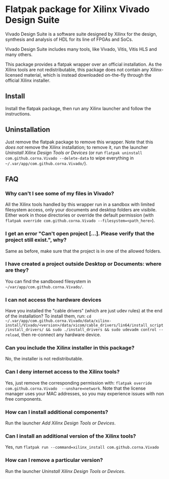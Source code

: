 # Flatpak package for Xilinx Vivado Design Suite

Vivado Design Suite is a software suite designed by Xilinx for the design,
synthesis and analysis of HDL for its line of FPGAs and SoCs.

Vivado Design Suite includes many tools, like Vivado, Vitis, Vitis HLS and many
others.

This package provides a flatpak wrapper over an official installation. As the
Xilinx tools are not redistributable, this package does not contain any
Xilinx-licensed material, which is instead downloaded on-the-fly through the
official Xilinx installer.

## Install

Install the flatpak package, then run any Xilinx launcher and follow the
instructions.

## Uninstallation

Just remove the flatpak package to remove this wrapper.
Note that this *does not* remove the Xilinx installation; to remove it, run
the launcher *Uninstall Xilinx Design Tools or Devices* (or run
`flatpak uninstall com.github.corna.Vivado --delete-data` to wipe everything in
`~/.var/app/com.github.corna.Vivado/`).

## FAQ

### Why can't I see some of my files in Vivado?

All the Xilinx tools handled by this wrapper run in a sandbox with limited
filesystem access, only your documents and desktop folders are visibile.
Either work in those directories or override the default permission (with
`flatpak override com.github.corna.Vivado --filesystem=<path_here>`).

### I get an error "Can't open project [...]. Please verify that the project still exist.", why?

Same as before, make sure that the project is in one of the allowed folders.

### I have created a project outside Desktop or Documents: where are they?
You can find the sandboxed filesystem in `~/var/app/com.github.corna.Vivado/`.

### I can not access the hardware devices

Have you installed the "cable drivers" (which are just udev rules) at the end
of the installation? To install them, run:
`cd ~/.var/app/com.github.corna.Vivado/data/xilinx-install/Vivado/<version>/data/xicom/cable_drivers/lin64/install_script/install_drivers/ && sudo ./install_drivers && sudo udevadm control --reload`,
then re-connect any hardware device.

### Can you include the Xilinx installer in this package?

No, the installer is not redistributable.

### Can I deny internet access to the Xilinx tools?

Yes, just remove the corresponding permission with:
`flatpak override com.github.corna.Vivado  --unshare=network`.
Note that the license manager uses your MAC addresses, so you may experience
issues with non free components.

### How can I install additional components?

Run the launcher *Add Xilinx Design Tools or Devices*.

### Can I install an additional version of the Xilinx tools?

Yes, run `flatpak run --command=xilinx_install com.github.corna.Vivado`

### How can I remove a particular version?

Run the launcher *Uninstall Xilinx Design Tools or Devices*.

